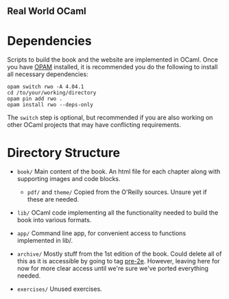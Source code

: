 Real World OCaml
----------------

Dependencies
============
Scripts to build the book and the website are implemented in
OCaml. Once you have [OPAM](https://opam.ocaml.org/) installed, it is
recommended you do the following to install all necessary
dependencies:

```
opam switch rwo -A 4.04.1
cd /to/your/working/directory
opam pin add rwo .
opam install rwo --deps-only
```

The `switch` step is optional, but recommended if you are also working
on other OCaml projects that may have conflicting requirements.


Directory Structure
===================
* `book/`
  Main content of the book. An html file for each chapter along with
  supporting images and code blocks.

  - `pdf/` and `theme/`
    Copied from the O'Reilly sources. Unsure yet if these are needed.

* `lib/`
  OCaml code implementing all the functionality needed to build the
  book into various formats.

* `app/`
  Command line app, for convenient access to functions implemented in
  lib/.

* `archive/`
  Mostly stuff from the 1st edition of the book. Could delete all of
  this as it is accessible by going to tag
  [pre-2e](https://github.com/yminsky/Real-World-OCaml/releases/tag/pre-2e).
  However, leaving here for now for more clear access until we're sure
  we've ported everything needed.

* `exercises/`
  Unused exercises.
